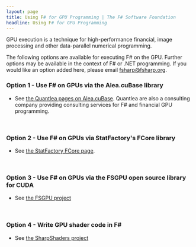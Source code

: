 ```yaml
---
layout: page
title: Using F# for GPU Programming | The F# Software Foundation
headline: Using F# for GPU Programming
---
```


GPU execution is a technique for high-performance financial, image processing and other 
data-parallel numerical programming.

The following options are available for executing F# on the GPU. Further options may be available in the
context of F# or .NET programming.  If you would like an option added here, please email fsharp@fsharp.org.

### Option 1 - Use F# on GPUs via the Alea.cuBase library

* See [the Quantlea pages on Alea.cuBase](http://www.quantalea.net/products/). Quantlea are also a consulting company
  providing consulting services for F# and financial GPU programming.

<br />

### Option 2 - Use F# on GPUs via StatFactory's FCore library

* See [the StatFactory FCore page](http://www.statfactory.co.uk).


<br />

### Option 3 - Use F# on GPUs via the FSGPU open source library for CUDA

* See [the FSGPU project](http://fsgpu.codeplex.com/)

<br />

### Option 4 - Write GPU shader code in F#

* See [the SharpShaders project](http://github.com/rookboom/SharpShaders/wiki/)

<br />



